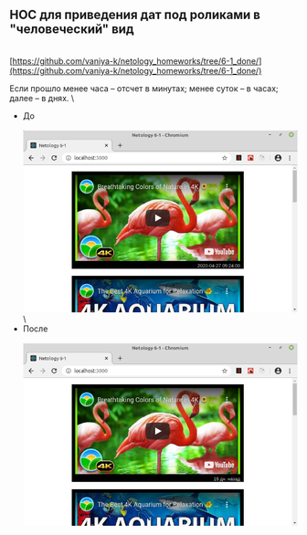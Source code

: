 ## HOC для приведения дат под роликами в "человеческий" вид
\
[https://github.com/vaniya-k/netology_homeworks/tree/6-1_done/](https://github.com/vaniya-k/netology_homeworks/tree/6-1_done/)

Если прошло менее часа &ndash; отсчет в минутах; менее суток &ndash; в часах; далее &ndash; в днях.
\
* До
\
\
![Before](01.png)
\
* После
\
\
![After](02.png)

